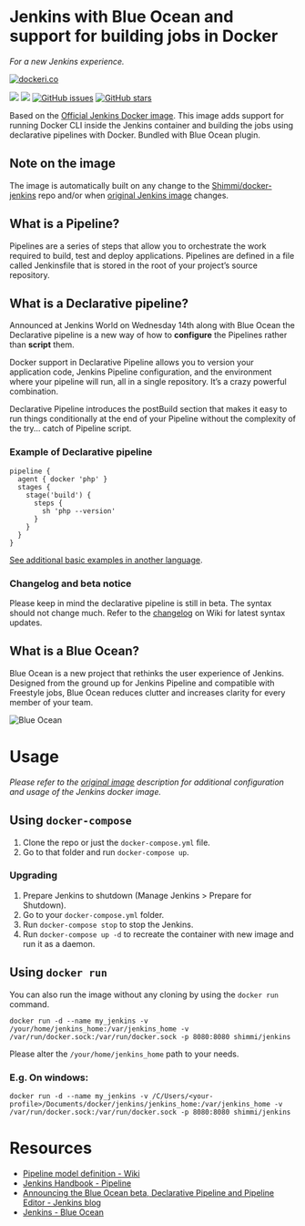 # Jenkins with Blue Ocean and support for building jobs in Docker
_For a new Jenkins experience._

[![dockeri.co](http://dockeri.co/image/shimmi/jenkins)](https://registry.hub.docker.com/shimmi/jenkins/)

[![](https://images.microbadger.com/badges/image/shimmi/jenkins.svg)](https://microbadger.com/images/shimmi/jenkins "Get your own image badge on microbadger.com")
[![](https://images.microbadger.com/badges/version/shimmi/jenkins.svg)](https://microbadger.com/images/shimmi/jenkins "Get your own version badge on microbadger.com")
[![GitHub issues](https://img.shields.io/github/issues/shimmi/docker-jenkins.svg "GitHub issues")](https://github.com/Shimmi/docker-jenkins/issues)
[![GitHub stars](https://img.shields.io/github/stars/shimmi/docker-jenkins.svg "GitHub stars")](https://github.com/Shimmi/docker-jenkins/stargazers)

Based on the [Official Jenkins Docker image](https://store.docker.com/community/images/jenkinsci/jenkins "official image"). This image adds support for running Docker CLI inside the Jenkins
container and building the jobs using declarative pipelines with Docker. Bundled with Blue Ocean plugin.

## Note on the image
The image is automatically built on any change to the [Shimmi/docker-jenkins](https://github.com/Shimmi/docker-jenkins) repo and/or when [original Jenkins image](https://hub.docker.com/r/_/jenkins) changes. 

## What is a Pipeline?
Pipelines are a series of steps that allow you to orchestrate the work required to build, test and deploy applications. Pipelines are defined in a file called Jenkinsfile that is stored in the root of your project’s source repository.

## What is a Declarative pipeline?
Announced at Jenkins World on Wednesday 14th along with Blue Ocean the Declarative pipeline is a
new way of how to **configure** the Pipelines rather than **script** them.

Docker support in Declarative Pipeline allows you to version your application code, Jenkins Pipeline configuration, and the environment where your pipeline will run, all in a single repository. It’s a crazy powerful combination.

Declarative Pipeline introduces the postBuild section that makes it easy to run things conditionally at the end of your Pipeline without the complexity of the try... catch of Pipeline script.

### Example of Declarative pipeline
```
pipeline {
  agent { docker 'php' }
  stages {
    stage('build') {
      steps {
        sh 'php --version'    
      }
    }
  }
}
```
[See additional basic examples in another language](https://github.com/jenkinsci/pipeline-model-definition-plugin/wiki/getting%20started#quick-start).

### Changelog and beta notice
Please keep in mind the declarative pipeline is still in beta. The syntax should not change much.
Refer to the [changelog](https://github.com/jenkinsci/pipeline-model-definition-plugin/wiki/Version-History-and-Changes) on Wiki for latest syntax updates. 

## What is a Blue Ocean?
Blue Ocean is a new project that rethinks the user experience of Jenkins. Designed from the ground up for Jenkins Pipeline and compatible with Freestyle jobs, Blue Ocean reduces clutter and increases clarity for every member of your team.

![Blue Ocean](https://raw.githubusercontent.com/Shimmi/docker-jenkins/master/docs/images/blue-ocean/pipeline-activity.png "Blue Ocean")

# Usage
_Please refer to the [original image](https://store.docker.com/images/d55eda09-d7f0-47b0-8780-3407f2f9142c?tab=description) description for additional configuration and usage of the Jenkins docker image._

## Using `docker-compose`
1. Clone the repo or just the `docker-compose.yml` file.
2. Go to that folder and run `docker-compose up`.

### Upgrading
1. Prepare Jenkins to shutdown (Manage Jenkins > Prepare for Shutdown).
2. Go to your `docker-compose.yml` folder.
3. Run `docker-compose stop` to stop the Jenkins.
4. Run `docker-compose up -d` to recreate the container with new image and run it as a daemon.

## Using `docker run`
You can also run the image without any cloning by using the `docker run` command.

`docker run -d --name my_jenkins -v /your/home/jenkins_home:/var/jenkins_home -v /var/run/docker.sock:/var/run/docker.sock -p 8080:8080 shimmi/jenkins`

Please alter the `/your/home/jenkins_home` path to your needs.

### E.g. On windows:
`docker run -d --name my_jenkins -v /C/Users/<your-profile>/Documents/docker/jenkins/jenkins_home:/var/jenkins_home -v /var/run/docker.sock:/var/run/docker.sock -p 8080:8080 shimmi/jenkins`

# Resources
* [Pipeline model definition - Wiki](https://github.com/jenkinsci/pipeline-model-definition-plugin/wiki/getting%20started)
* [Jenkins Handbook - Pipeline](https://jenkins.io/doc/book/pipeline/)
* [Announcing the Blue Ocean beta, Declarative Pipeline and Pipeline Editor - Jenkins blog](https://jenkins.io/blog/2016/09/19/blueocean-beta-declarative-pipeline-pipeline-editor/)
* [Jenkins - Blue Ocean](https://jenkins.io/projects/blueocean/)
